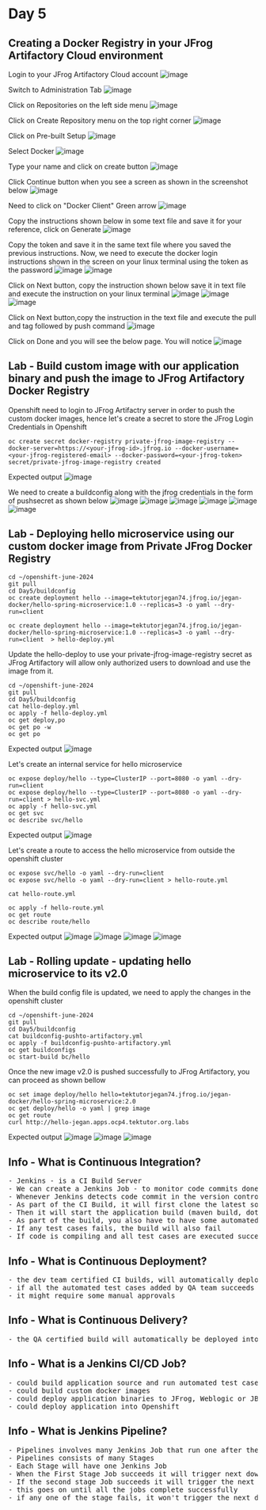 # Day 5

## Creating a Docker Registry in your JFrog Artifactory Cloud environment
Login to your JFrog Artifactory Cloud account
![image](https://github.com/tektutor/openshift-june-2024/assets/12674043/881eef7e-520d-4aa3-a224-a64ed03a98b0)

Switch to Administration Tab
![image](https://github.com/tektutor/openshift-june-2024/assets/12674043/a8682a07-1002-4f7f-b04e-57f86969d6cc)

Click on Repositories on the left side menu
![image](https://github.com/tektutor/openshift-june-2024/assets/12674043/7e903451-c1a3-4fab-bc08-0f672d1ed09e)

Click on Create Repository menu on the top right corner
![image](https://github.com/tektutor/openshift-june-2024/assets/12674043/69ce1954-dd41-4e03-8d85-bdbbecfd8e8f)

Click on Pre-built Setup
![image](https://github.com/tektutor/openshift-june-2024/assets/12674043/2bebe879-28e7-41c3-9cf1-a07508697429)

Select Docker
![image](https://github.com/tektutor/openshift-june-2024/assets/12674043/fe46b242-6446-4574-9916-23febadb9b2f)

Type your name and click on create button
![image](https://github.com/tektutor/openshift-june-2024/assets/12674043/1fe40c5c-3da4-49f8-9ae4-6ed69569aef3)

Click Continue button when you see a screen as shown in the screenshot below
![image](https://github.com/tektutor/openshift-june-2024/assets/12674043/f76cb822-986b-48de-a0c9-0a2e1e90d63b)

Need to click on "Docker Client" Green arrow
![image](https://github.com/tektutor/openshift-june-2024/assets/12674043/2864a3fb-8638-4f7b-a1b5-e1ebdab93f25)

Copy the instructions shown below in some text file and save it for your reference, click on Generate
![image](https://github.com/tektutor/openshift-june-2024/assets/12674043/8f86fb68-081f-46f2-b40f-655e9280fac4)

Copy the token and save it in the same text file where you saved the previous instructions. Now, we need to execute the docker login instructions shown in the screen on your linux terminal using the token as the password
![image](https://github.com/tektutor/openshift-june-2024/assets/12674043/ca9e8921-5410-4801-8999-fc26a93a5900)
![image](https://github.com/tektutor/openshift-june-2024/assets/12674043/d0073804-3b15-4108-a973-cc154994063f)

Click on Next button, copy the instruction shown below save it in text file and execute the instruction on your linux terminal
![image](https://github.com/tektutor/openshift-june-2024/assets/12674043/22b863f3-aba1-4921-91b7-780619c8106e)
![image](https://github.com/tektutor/openshift-june-2024/assets/12674043/79d603c3-87f8-4a27-a33b-dbb0a226b171)
![image](https://github.com/tektutor/openshift-june-2024/assets/12674043/182d12f8-a71b-4a20-8cff-662c5e2212de)

Click on Next button,copy the instruction in the text file and execute the pull and tag followed by push command
![image](https://github.com/tektutor/openshift-june-2024/assets/12674043/3c6e5a35-418a-417a-a019-d530142dfe81)

Click on Done and you will see the below page. You will notice 
![image](https://github.com/tektutor/openshift-june-2024/assets/12674043/69708040-deca-4152-b2fc-ce7882f1e3ef)


## Lab - Build custom image with our application binary and push the image to JFrog Artifactory Docker Registry

Openshift need to login to JFrog Artifactry server in order to push the custom docker images, hence let's create a secret to store the JFrog Login Credentials in Openshift
```
oc create secret docker-registry private-jfrog-image-registry --docker-server=https://<your-jfrog-id>.jfrog.io --docker-username=<your-jfrog-registered-email> --docker-password=<your-jfrog-token>
secret/private-jfrog-image-registry created
```

Expected output
![image](https://github.com/tektutor/openshift-june-2024/assets/12674043/bbac9735-7515-4b23-badd-144f70dfea05)


We need to create a buildconfig along with the jfrog credentials in the form of pushsecret as shown below
![image](https://github.com/tektutor/openshift-june-2024/assets/12674043/e6871f46-2210-4960-a984-56391c93b2a5)
![image](https://github.com/tektutor/openshift-june-2024/assets/12674043/b435bf82-58d1-4c91-a145-f292dc72f754)
![image](https://github.com/tektutor/openshift-june-2024/assets/12674043/3c1e03a4-dcbb-44a9-99dc-586415bf79dc)
![image](https://github.com/tektutor/openshift-june-2024/assets/12674043/5be9cfeb-945b-48c7-9730-eeab23320db5)
![image](https://github.com/tektutor/openshift-june-2024/assets/12674043/09e08ed1-5a2f-4964-88f8-923eea448658)
![image](https://github.com/tektutor/openshift-june-2024/assets/12674043/cea84cc8-95d2-4718-ab4f-7bd5d53749aa)


## Lab - Deploying hello microservice using our custom docker image from Private JFrog Docker Registry
```
cd ~/openshift-june-2024
git pull
cd Day5/buildconfig
oc create deployment hello --image=tektutorjegan74.jfrog.io/jegan-docker/hello-spring-microservice:1.0 --replicas=3 -o yaml --dry-run=client

oc create deployment hello --image=tektutorjegan74.jfrog.io/jegan-docker/hello-spring-microservice:1.0 --replicas=3 -o yaml --dry-run=client  > hello-deploy.yml
```

Update the hello-deploy to use your private-jfrog-image-registry secret as JFrog Artifactory will allow only authorized users to download and use the image from it.
```
cd ~/openshift-june-2024
git pull
cd Day5/buildconfig
cat hello-deploy.yml
oc apply -f hello-deploy.yml
oc get deploy,po
oc get po -w
oc get po
```

Expected output
![image](https://github.com/tektutor/openshift-june-2024/assets/12674043/ade21be2-c7aa-42c1-98d2-0effddd49f8d)

Let's create an internal service for hello microservice
```
oc expose deploy/hello --type=ClusterIP --port=8080 -o yaml --dry-run=client
oc expose deploy/hello --type=ClusterIP --port=8080 -o yaml --dry-run=client > hello-svc.yml
oc apply -f hello-svc.yml
oc get svc
oc describe svc/hello
```

Expected output
![image](https://github.com/tektutor/openshift-june-2024/assets/12674043/f479b8ff-1c00-41ba-8c56-f7229aa7b2f5)

Let's create a route to access the hello microservice from outside the openshift cluster
```
oc expose svc/hello -o yaml --dry-run=client
oc expose svc/hello -o yaml --dry-run=client > hello-route.yml

cat hello-route.yml

oc apply -f hello-route.yml
oc get route
oc describe route/hello
```
Expected output
![image](https://github.com/tektutor/openshift-june-2024/assets/12674043/fe2e6376-2bab-4c77-bc35-f8952e6865bf)
![image](https://github.com/tektutor/openshift-june-2024/assets/12674043/345c8448-5047-4a87-9f71-67553c2acb0d)
![image](https://github.com/tektutor/openshift-june-2024/assets/12674043/b77d1875-030c-49e6-a727-cec01425f6db)
![image](https://github.com/tektutor/openshift-june-2024/assets/12674043/4fdb992f-4d9b-4a90-9257-634448579865)

## Lab - Rolling update - updating hello microservice to its v2.0
When the build config file is updated, we need to apply the changes in the openshift cluster
```
cd ~/openshift-june-2024
git pull
cd Day5/buildconfig
cat buildconfig-pushto-artifactory.yml
oc apply -f buildconfig-pushto-artifactory.yml
oc get buildconfigs
oc start-build bc/hello
```
Once the new image v2.0 is pushed successfully to JFrog Artifactory, you can proceed as shown bellow

```
oc set image deploy/hello hello=tektutorjegan74.jfrog.io/jegan-docker/hello-spring-microservice:2.0
oc get deploy/hello -o yaml | grep image
oc get route
curl http://hello-jegan.apps.ocp4.tektutor.org.labs
```

Expected output
![image](https://github.com/tektutor/openshift-june-2024/assets/12674043/9d78bfd7-990d-4e5b-83ce-df76eaf7fcfa)
![image](https://github.com/tektutor/openshift-june-2024/assets/12674043/5eaec459-52d0-471b-93b9-1e6cffde06e6)
![image](https://github.com/tektutor/openshift-june-2024/assets/12674043/2f89be44-5ca0-4e60-a6ef-993fa61d3f03)

## Info - What is Continuous Integration?
<pre>
- Jenkins - is a CI Build Server
- We can create a Jenkins Job - to monitor code commits done in GitHub/BitBucket or any version control
- Whenever Jenkins detects code commit in the version control, it will start the build
- As part of the CI Build, it will first clone the latest source code from GitHub/BitBucket code repository
- Then it will start the application build (maven build, dotnet build)
- As part of the build, you also have to have some automated test cases which runs part of the build
- If any test cases fails, the build will also fail
- If code is compiling and all test cases are executed successfully then the build will succeed.
</pre>

## Info - What is Continuous Deployment?
<pre>
- the dev team certified CI builds, will automatically deploy the application binaries into QA environment for further automated testing
- if all the automated test cases added by QA team succeeds then the build is good to go live in production
- it might require some manual approvals
</pre>

## Info - What is Continuous Delivery?
<pre>
- the QA certified build will automatically be deployed into pre-prod environment for the customer to check and approve to decide to make them live in production  
</pre>

## Info - What is a Jenkins CI/CD Job?
<pre>
- could build application source and run automated test cases
- could build custom docker images
- could deploy application binaries to JFrog, Weblogic or JBoss
- could deploy application into Openshift
</pre>  

## Info - What is Jenkins Pipeline?
<pre>
- Pipelines involves many Jenkins Job that run one after the other in sequence or in parallel
- Pipelines consists of many Stages
- Each Stage will have one Jenkins Job
- When the First Stage Job succeeds it will trigger next downstream jenkins job in the pipeline
- If the second stage Job succeeds it will trigger the next downstream jenkins job in the pipeline
- this goes on until all the jobs complete successfully
- if any one of the stage fails, it won't trigger the next downstream jenkins job and the build will fail
</pre>


